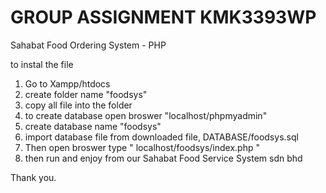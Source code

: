 # GROUP ASSIGNMENT KMK3393WP
 Sahabat Food Ordering System - PHP
 
 to instal the file 
  1. Go to Xampp/htdocs 
   2. create folder name "foodsys"
   3. copy all file into  the folder
   4. to create database open broswer "localhost/phpmyadmin"
   5. create database name "foodsys"
   6. import database file from downloaded file, DATABASE/foodsys.sql
   7. Then open broswer type " localhost/foodsys/index.php " 
   8. then run and enjoy from our Sahabat Food Service System sdn bhd  
    
    



Thank you.

